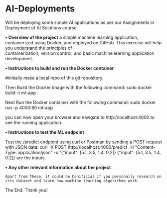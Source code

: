 # AI-Deployments
Will be deploying some simple AI applications as per our Assignments in Deployment of AI Solutions course.

**•	Overview of the project**
  a simple machine learning application, containerized using Docker, and deployed on GitHub. This exercise will help you understand the principles of   
  containerization, version control, and basic machine learning application development.



**•	Instructions to build and run the Docker container**

  #initially make a local repo of this git repository. 

  Then Build the Docker image with the following command:
  sudo docker build -t ml-app . 

  Next Run the Docker container with the following command:
  sudo docker run -p 4000:80 ml-app 

  you can now open your browser and navigate to http://localhost:4000 to see the running application.



**•	Instructions to test the ML endpoint**

   Test the /predict endpoint using curl or Postman by sending a POST request with JSON data:
   curl -X POST http://localhost:4000/predict -H "Content-Type: application/json" -d '{"input": [5.1, 3.5, 1.4, 0.2]}
   {"input": [5.1, 3.5, 1.4, 0.2]} are the inputs. 

  

**•	Any other relevant information about the project**

    Apart from these, it could be benificial if you personally research on iris dataset and learn how machine learning algorithms work. 

The End. 
Thank you!
